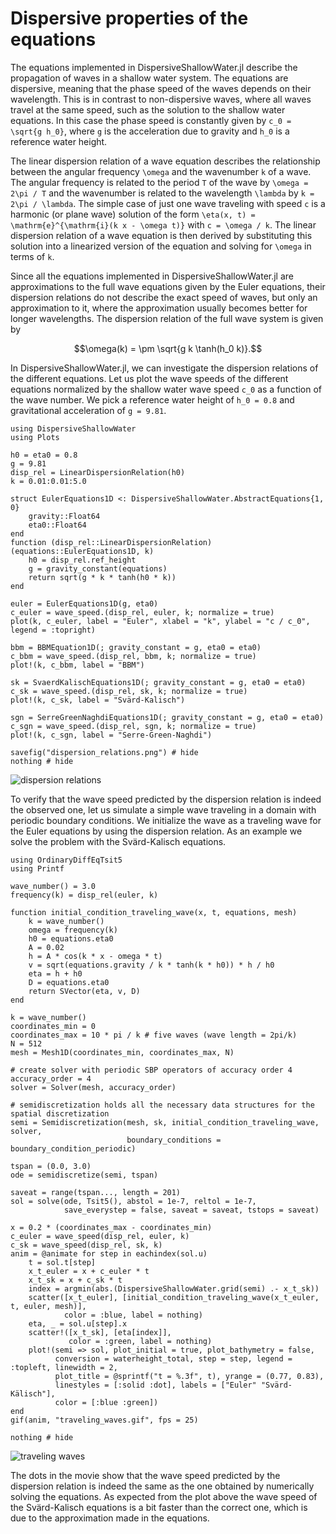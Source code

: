 # Dispersive properties of the equations

The equations implemented in DispersiveShallowWater.jl describe the propagation of waves in a shallow water system.
The equations are dispersive, meaning that the phase speed of the waves depends on their wavelength. This is in
contrast to non-dispersive waves, where all waves travel at the same speed, such as the solution to the shallow
water equations. In this case the phase speed is constantly given by ``c_0 = \sqrt{g h_0}``, where ``g`` is the
acceleration due to gravity and ``h_0`` is a reference water height.

The linear dispersion relation of a wave equation describes the relationship between the angular frequency
``\omega`` and the wavenumber ``k`` of a wave. The angular frequency is related to the period ``T`` of the wave
by ``\omega = 2\pi / T`` and the wavenumber is related to the wavelength ``\lambda`` by ``k = 2\pi / \lambda``.
The simple case of just one wave traveling with speed ``c`` is a harmonic (or plane wave) solution of the form
``\eta(x, t) = \mathrm{e}^{\mathrm{i}(k x - \omega t)}`` with ``c = \omega / k``. The linear dispersion relation
of a wave equation is then derived by substituting this solution into a linearized version of the equation and
solving for ``\omega`` in terms of ``k``.

Since all the equations implemented in DispersiveShallowWater.jl are approximations to the full wave equations
given by the Euler equations, their dispersion relations do not describe the exact speed of waves, but only
an approximation to it, where the approximation usually becomes better for longer wavelengths. The dispersion
relation of the full wave system is given by

```math
\omega(k) = \pm \sqrt{g k \tanh(h_0 k)}.
```

In DispersiveShallowWater.jl, we can investigate the dispersion relations of the different equations. Let us
plot the wave speeds of the different equations normalized by the shallow water wave speed ``c_0`` as a function
of the wave number. We pick a reference water height of ``h_0 = 0.8`` and gravitational acceleration of ``g = 9.81``.

```@example dispersion
using DispersiveShallowWater
using Plots

h0 = eta0 = 0.8
g = 9.81
disp_rel = LinearDispersionRelation(h0)
k = 0.01:0.01:5.0

struct EulerEquations1D <: DispersiveShallowWater.AbstractEquations{1, 0}
    gravity::Float64
    eta0::Float64
end
function (disp_rel::LinearDispersionRelation)(equations::EulerEquations1D, k)
    h0 = disp_rel.ref_height
    g = gravity_constant(equations)
    return sqrt(g * k * tanh(h0 * k))
end

euler = EulerEquations1D(g, eta0)
c_euler = wave_speed.(disp_rel, euler, k; normalize = true)
plot(k, c_euler, label = "Euler", xlabel = "k", ylabel = "c / c_0", legend = :topright)

bbm = BBMEquation1D(; gravity_constant = g, eta0 = eta0)
c_bbm = wave_speed.(disp_rel, bbm, k; normalize = true)
plot!(k, c_bbm, label = "BBM")

sk = SvaerdKalischEquations1D(; gravity_constant = g, eta0 = eta0)
c_sk = wave_speed.(disp_rel, sk, k; normalize = true)
plot!(k, c_sk, label = "Svärd-Kalisch")

sgn = SerreGreenNaghdiEquations1D(; gravity_constant = g, eta0 = eta0)
c_sgn = wave_speed.(disp_rel, sgn, k; normalize = true)
plot!(k, c_sgn, label = "Serre-Green-Naghdi")

savefig("dispersion_relations.png") # hide
nothing # hide
```

![dispersion relations](dispersion_relations.png)

To verify that the wave speed predicted by the dispersion relation is indeed the observed one, let us
simulate a simple wave traveling in a domain with periodic boundary conditions. We initialize the
wave as a traveling wave for the Euler equations by using the dispersion relation. As an example we
solve the problem with the Svärd-Kalisch equations.

```@example dispersion
using OrdinaryDiffEqTsit5
using Printf

wave_number() = 3.0
frequency(k) = disp_rel(euler, k)

function initial_condition_traveling_wave(x, t, equations, mesh)
    k = wave_number()
    omega = frequency(k)
    h0 = equations.eta0
    A = 0.02
    h = A * cos(k * x - omega * t)
    v = sqrt(equations.gravity / k * tanh(k * h0)) * h / h0
    eta = h + h0
    D = equations.eta0
    return SVector(eta, v, D)
end

k = wave_number()
coordinates_min = 0
coordinates_max = 10 * pi / k # five waves (wave length = 2pi/k)
N = 512
mesh = Mesh1D(coordinates_min, coordinates_max, N)

# create solver with periodic SBP operators of accuracy order 4
accuracy_order = 4
solver = Solver(mesh, accuracy_order)

# semidiscretization holds all the necessary data structures for the spatial discretization
semi = Semidiscretization(mesh, sk, initial_condition_traveling_wave, solver,
                          boundary_conditions = boundary_condition_periodic)

tspan = (0.0, 3.0)
ode = semidiscretize(semi, tspan)

saveat = range(tspan..., length = 201)
sol = solve(ode, Tsit5(), abstol = 1e-7, reltol = 1e-7,
            save_everystep = false, saveat = saveat, tstops = saveat)

x = 0.2 * (coordinates_max - coordinates_min)
c_euler = wave_speed(disp_rel, euler, k)
c_sk = wave_speed(disp_rel, sk, k)
anim = @animate for step in eachindex(sol.u)
    t = sol.t[step]
    x_t_euler = x + c_euler * t
    x_t_sk = x + c_sk * t
    index = argmin(abs.(DispersiveShallowWater.grid(semi) .- x_t_sk))
    scatter([x_t_euler], [initial_condition_traveling_wave(x_t_euler, t, euler, mesh)],
            color = :blue, label = nothing)
    eta, _ = sol.u[step].x
    scatter!([x_t_sk], [eta[index]],
             color = :green, label = nothing)
    plot!(semi => sol, plot_initial = true, plot_bathymetry = false,
          conversion = waterheight_total, step = step, legend = :topleft, linewidth = 2,
          plot_title = @sprintf("t = %.3f", t), yrange = (0.77, 0.83),
          linestyles = [:solid :dot], labels = ["Euler" "Svärd-Kälisch"],
          color = [:blue :green])
end
gif(anim, "traveling_waves.gif", fps = 25)

nothing # hide
```

![traveling waves](traveling_waves.gif)

The dots in the movie show that the wave speed predicted by the dispersion relation is indeed the same
as the one obtained by numerically solving the equations.
As expected from the plot above the wave speed of the Svärd-Kalisch equations is a bit faster than the correct
one, which is due to the approximation made in the equations.
